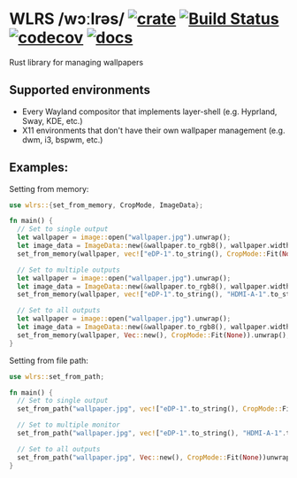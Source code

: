 # WLRS /wɔːlrəs/ [![crate](https://img.shields.io/crates/v/wlrs.svg)](https://crates.io/crates/wlrs) [![Build Status](https://github.com/unixpariah/wlrs/actions/workflows/tests.yml/badge.svg)](https://github.com/unixpariah/wlrs/actions/workflows/tests.yml) [![codecov](https://codecov.io/gh/unixpariah/wlrs/graph/badge.svg?token=49LRWZ9D1K)](https://codecov.io/gh/unixpariah/wlrs) [![docs](https://docs.rs/wlrs/badge.svg)](https://docs.rs/wlrs/latest/wlrs/index.html)

Rust library for managing wallpapers

## Supported environments

- Every Wayland compositor that implements layer-shell (e.g. Hyprland, Sway, KDE, etc.)
- X11 environments that don't have their own wallpaper management (e.g. dwm, i3, bspwm, etc.)

## Examples:

Setting from memory:
```rust
use wlrs::{set_from_memory, CropMode, ImageData};

fn main() {
  // Set to single output
  let wallpaper = image::open("wallpaper.jpg").unwrap();
  let image_data = ImageData::new(&wallpaper.to_rgb8(), wallpaper.width(), wallpaper.height());
  set_from_memory(wallpaper, vec!["eDP-1".to_string(), CropMode::Fit(None)]).unwrap();

  // Set to multiple outputs
  let wallpaper = image::open("wallpaper.jpg").unwrap();
  let image_data = ImageData::new(&wallpaper.to_rgb8(), wallpaper.width(), wallpaper.height());
  set_from_memory(wallpaper, vec!["eDP-1".to_string(), "HDMI-A-1".to_string(), CropMode::Fit(None)]).unwrap();

  // Set to all outputs
  let wallpaper = image::open("wallpaper.jpg").unwrap();
  let image_data = ImageData::new(&wallpaper.to_rgb8(), wallpaper.width(), wallpaper.height());
  set_from_memory(wallpaper, Vec::new(), CropMode::Fit(None)).unwrap();
}
```

Setting from file path:

```rust
use wlrs::set_from_path;

fn main() {
  // Set to single output
  set_from_path("wallpaper.jpg", vec!["eDP-1".to_string(), CropMode::Fit(None)]).unwrap();

  // Set to multiple monitor
  set_from_path("wallpaper.jpg", vec!["eDP-1".to_string(), "HDMI-A-1".to_string(), CropMode::Fit(None)]).unwrap();

  // Set to all outputs
  set_from_path("wallpaper.jpg", Vec::new(), CropMode::Fit(None))unwrap();
}
```
